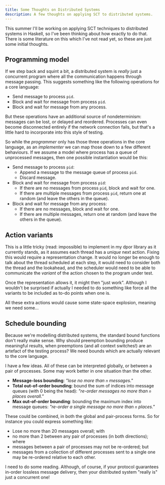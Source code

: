 ```yaml
---
title: Some Thoughts on Distributed Systems
description: A few thoughts on applying SCT to distributed systems.
---
```


This summer I'll be working on applying SCT techniques to distributed
systems in Haskell, so I've been thinking about how exactly to do
that. There is some literature on this which I've not read yet, so
these are just some initial thoughts.

## Programming model

If we step back and squint a bit, a distributed system is *really*
just a concurrent program where all the communication happens through
message passing. This suggests something like the following operations
for a core language:

- Send message to process `pid`.
- Block and wait for message from process `pid`.
- Block and wait for message from any process.

But these operations have an additional source of nondeterminism:
messages can be lost, or delayed and reordered. Processes can even
become disconnected entirely if the network connection fails, but
that's a little hard to incorporate into this style of testing.

So while the *programmer* only has those three operations in the core
language, as an *implementer* we can map those down to a few different
behaviours. If we assume a model where process has a queue of
unprocessed messages, then one possible instantiation would be this:

- Send message to process `pid`:
    - Append a message to the message queue of process `pid`.
    - Discard message.
- Block and wait for message from process `pid`:
    - If there are no messages from process `pid`, block and wait for
      one.
    - If there are multiple messages from process `pid`, return one at
      random (and leave the others in the queue).
- Block and wait for message from any process:
    - If there are no messages, block and wait for one.
    - If there are multiple messages, return one at random (and leave
      the others in the queue).

## Action variants

This is a little tricky (read: impossible) to implement in my dpor
library as it currently stands, as it assumes each thread has a
*unique* next action. Fixing this would require a representation
change. It would no longer be enough to talk about the thread
scheduled at each step, it would need to consider both the thread and
the lookahead, and the scheduler would need to be able to communicate
the *variant* of the action chosen to the program under test.

Once the representation allows it, it might then "just work". Although
I wouldn't be surprised if actually I needed to do something like
force all the variants to be included as to-do points when one is.

All these extra actions would cause some state-space explosion,
meaning we need some...

## Schedule bounding

Because we're modelling distributed systems, the standard bound
functions don't really make sense. Why should preemption bounding
produce meaningful results, when preemptions (and all context
switches!) are an artefact of the testing process?  We need bounds
which are actually relevant to the core language.

I have a few ideas. All of these can be interpreted globally, or
between a pair of processes. Some may work better in one situation
than the other.

- **Message-loss bounding**: *"lose no more than `n` messages."*
- **Total out-of-order bounding**: bound the sum of indices into
  message queues (with 0 being the head): *"re-order messages no more
  than `n` places overall."*
- **Max out-of-order bounding**: bounding the maximum index into
  message queues: *"re-order a single message no more than `n`
  places."*

These could be combined, in both the global and pair-process forms. So
for instance you could express something like:

- Lose no more than 20 messages overall; with
- no more than 2 between any pair of processes (in both directions);
  where
- messages between a pair of processes may not be re-ordered; but
- messages from a collection of different processes sent to a single
  one may be re-ordered relative to each other.

I need to do some reading. Although, of course, if your protocol
guarantees in-order lossless message delivery, then your distributed
system "really is" just a concurrent one!
